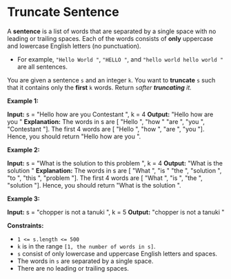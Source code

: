 # Truncate Sentence

A **sentence** is a list of words that are separated by a single space with no leading or trailing spaces. Each of the words consists of **only** uppercase and lowercase English letters (no punctuation).

* For example, `"Hello World "`, `"HELLO "`, and `"hello world hello world "` are all sentences.

You are given a sentence `s` and an integer `k`. You want to **truncate** `s` such that it contains only the **first** `k` words. Return `s`_after **truncating** it._

**Example 1:**

**Input:** s =  "Hello how are you Contestant ", k = 4
**Output:**  "Hello how are you "
**Explanation:**
The words in s are \[ "Hello ",  "how "  "are ",  "you ",  "Contestant "\].
The first 4 words are \[ "Hello ",  "how ",  "are ",  "you "\].
Hence, you should return  "Hello how are you ".

**Example 2:**

**Input:** s =  "What is the solution to this problem ", k = 4
**Output:**  "What is the solution "
**Explanation:**
The words in s are \[ "What ",  "is "  "the ",  "solution ",  "to ",  "this ",  "problem "\].
The first 4 words are \[ "What ",  "is ",  "the ",  "solution "\].
Hence, you should return  "What is the solution ".

**Example 3:**

**Input:** s =  "chopper is not a tanuki ", k = 5
**Output:**  "chopper is not a tanuki "

**Constraints:**

* `1 <= s.length <= 500`
* `k` is in the range `[1, the number of words in s]`.
* `s` consist of only lowercase and uppercase English letters and spaces.
* The words in `s` are separated by a single space.
* There are no leading or trailing spaces.
